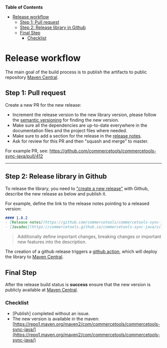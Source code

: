 <!-- START doctoc generated TOC please keep comment here to allow auto update -->
<!-- DON'T EDIT THIS SECTION, INSTEAD RE-RUN doctoc TO UPDATE -->
**Table of Contents** 

- [Release workflow](#release-workflow)
  - [Step 1: Pull request](#step-1-pull-request)
  - [Step 2: Release library in Github](#step-2-release-library-in-github)
  - [Final Step](#final-step)
    - [Checklist](#checklist)

<!-- END doctoc generated TOC please keep comment here to allow auto update -->

# Release workflow

The main goal of the build process is to publish the artifacts to public repository [Maven Central](https://mvnrepository.com/artifact/com.commercetools/commercetools-sync-java).
     
## Step 1: Pull request

Create a new PR for the new release: 
- Increment the release version to the new library version, please follow the [semantic versioning](https://semver.org/) for finding the new version.
- Make sure all the dependencies are up-to-date everywhere in the documentation files and the project files where needed.
- Make sure to add a section for the release in the [release notes](/docs/RELEASE_NOTES.md). 
- Ask for review for this PR and then "squash and merge" to master.

For example PR, see: https://github.com/commercetools/commercetools-sync-java/pull/412

------
## Step 2: Release library in Github   
To release the library, you need to ["create a new release"](https://github.com/commercetools/commercetools-sync-java/releases/new) with Github, 
describe the new release as below and publish it. 

For example, define the link to the release notes pointing to a released version:
```markdown
#### 1.8.2
- [Release notes](https://github.com/commercetools/commercetools-sync-java/blob/master/docs/RELEASE_NOTES.md#182----april-30-2020)
- [Javadoc](https://commercetools.github.io/commercetools-sync-java/v/1.8.2/)
```

> Additionally define important changes, breaking changes or important new features into the description.

The creation of a github release triggers a [github action](https://github.com/commercetools/commercetools-sync-java/actions?query=workflow%3ACD), which will deploy the library to [Maven Central](https://mvnrepository.com/artifact/com.commercetools/commercetools-sync-java).

## Final Step
After the release build status is **success** ensure that the new version is publicly available at [Maven Central](https://mvnrepository.com/artifact/com.commercetools/commercetools-sync-java). 

### Checklist 

- [Publish] completed without an issue.
- The new version is available in the maven: [https://repo1.maven.org/maven2/com/commercetools/commercetools-sync-java/](https://repo1.maven.org/maven2/com/commercetools/commercetools-sync-java/)